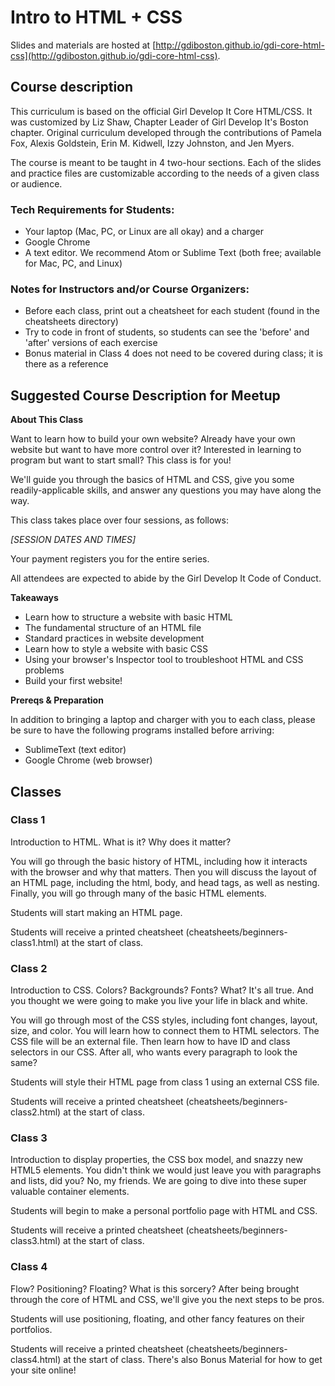 # Intro to HTML + CSS

Slides and materials are hosted at [http://gdiboston.github.io/gdi-core-html-css](http://gdiboston.github.io/gdi-core-html-css).

## Course description

This curriculum is based on the official Girl Develop It Core HTML/CSS. It was customized by Liz Shaw, Chapter Leader of Girl Develop It's Boston chapter. Original curriculum developed through the contributions of Pamela Fox, Alexis Goldstein, Erin M. Kidwell, Izzy Johnston, and Jen Myers.

The course is meant to be taught in 4 two-hour sections. Each of the slides and practice files are customizable according to the needs of a given class or audience.

### Tech Requirements for Students:
 - Your laptop (Mac, PC, or Linux are all okay) and a charger
 - Google Chrome
 - A text editor. We recommend Atom or Sublime Text (both free; available for Mac, PC, and Linux)
 
### Notes for Instructors and/or Course Organizers:
 - Before each class, print out a cheatsheet for each student (found in the cheatsheets directory)
 - Try to code in front of students, so students can see the 'before' and 'after' versions of each exercise
 - Bonus material in Class 4 does not need to be covered during class; it is there as a reference

## Suggested Course Description for Meetup

**About This Class**

Want to learn how to build your own website? Already have your own website but want to have more control over it? Interested in learning to program but want to start small? This class is for you!

We'll guide you through the basics of HTML and CSS, give you some readily-applicable skills, and answer any questions you may have along the way.

This class takes place over four sessions, as follows:

_[SESSION DATES AND TIMES]_

Your payment registers you for the entire series.

All attendees are expected to abide by the Girl Develop It Code of Conduct. 

**Takeaways**

 - Learn how to structure a website with basic HTML
 - The fundamental structure of an HTML file 
 - Standard practices in website development
 - Learn how to style a website with basic CSS
 - Using your browser's Inspector tool to troubleshoot HTML and CSS problems 
 - Build your first website!

**Prereqs & Preparation**

In addition to bringing a laptop and charger with you to each class, please be sure to have the following programs installed before arriving:
 - SublimeText (text editor) 
 - Google Chrome (web browser)

## Classes

### Class 1

Introduction to HTML. What is it? Why does it matter?

You will go through the basic history of HTML, including how it interacts with the browser and why that matters.
Then you will discuss the layout of an HTML page, including the html, body, and head tags, as well as nesting. Finally, you will go through many of the basic HTML elements.

Students will start making an HTML page.

Students will receive a printed cheatsheet (cheatsheets/beginners-class1.html) at the start of class.

### Class 2
Introduction to CSS. Colors? Backgrounds? Fonts? What? It's all true. And you thought we were going to make you live your life in black and white.

You will go through most of the CSS styles, including font changes, layout, size, and color. You will learn how to connect them to HTML selectors. The CSS file will be an external file. Then learn how to have ID and class selectors in our CSS. After all, who wants every paragraph to look the same?

Students will style their HTML page from class 1 using an external CSS file.

Students will receive a printed cheatsheet (cheatsheets/beginners-class2.html) at the start of class.

### Class 3

Introduction to display properties, the CSS box model, and snazzy new HTML5 elements. You didn't think we would just leave you with paragraphs and lists, did you? No, my friends. We are going to dive into these super valuable container elements. 

Students will begin to make a personal portfolio page with HTML and CSS.

Students will receive a printed cheatsheet (cheatsheets/beginners-class3.html) at the start of class.

### Class 4

Flow? Positioning? Floating? What is this sorcery? After being brought through the core of HTML and CSS, we'll give you the next steps to be pros.

Students will use positioning, floating, and other fancy features on their portfolios.

Students will receive a printed cheatsheet (cheatsheets/beginners-class4.html) at the start of class. There's also Bonus Material for how to get your site online!

